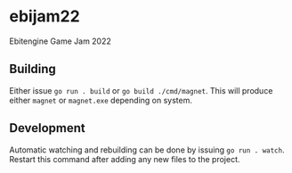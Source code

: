 # ebijam22
Ebitengine Game Jam 2022

## Building
Either issue `go run . build` or `go build ./cmd/magnet`. This will produce either `magnet` or `magnet.exe` depending on system.

## Development
Automatic watching and rebuilding can be done by issuing `go run . watch`. Restart this command after adding any new files to the project.
